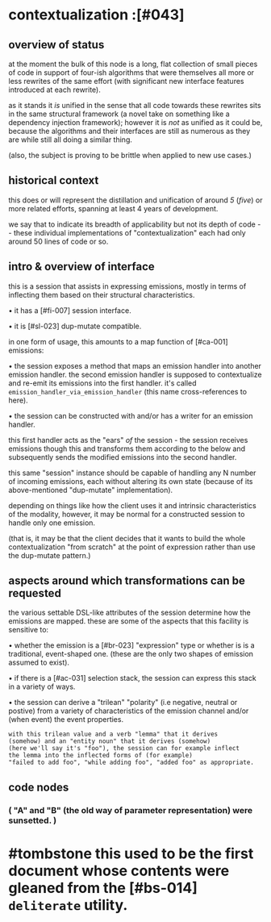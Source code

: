 # contextualization :[#043]

## overview of status

at the moment the bulk of this node is a long, flat collection of small
pieces of code in support of four-ish algorithms that were themselves all
more or less rewrites of the same effort (with significant new interface
features introduced at each rewrite).

as it stands it *is* unified in the sense that all code towards these
rewrites sits in the same structural framework (a novel take on something
like a dependency injection framework); however it is *not* as unified
as it could be, because the algorithms and their interfaces are still as
numerous as they are while still all doing a similar thing.

(also, the subject is proving to be brittle when applied to new use
cases.)





## historical context

this does or will represent the distillation and unification of
around *5* (*five*) or more related efforts, spanning at least 4
years of development.

we say that to indicate its breadth of applicability but not its
depth of code -- these individual implementations of
"contextualization" each had only around 50 lines of code or so.





## intro & overview of interface

this is a session that assists in expressing emissions, mostly in terms
of inflecting them based on their structural characteristics.

  • it has a [#fi-007] session interface.

  • it is [#sl-023] dup-mutate compatible.

in one form of usage, this amounts to a map function of [#ca-001]
emissions:

  • the session exposes a method that maps an emission handler into
    another emission handler. the second emission handler is supposed
    to contextualize and re-emit its emissions into the first handler.
    it's called `emission_handler_via_emission_handler`
    (this name cross-references to here).

  • the session can be constructed with and/or has a writer for
    an emission handler.

this first handler acts as the "ears" *of* the session - the session
receives emissions though this and transforms them according to the
below and subsequently sends the modified emissions into the second
handler.

this same "session" instance should be capable of handling any N
number of incoming emissions, each without altering its own state
(because of its above-mentioned "dup-mutate" implementation).

depending on things like how the client uses it and intrinsic
characteristics of the modality, however, it may be normal for a
constructed session to handle only one emission.

(that is, it may be that the client decides that it wants to build
the whole contextualization "from scratch" at the point of expression
rather than use the dup-mutate pattern.)




## aspects around which transformations can be requested

the various settable DSL-like attributes of the session determine
how the emissions are mapped. these are some of the aspects that
this facility is sensitive to:

  • whether the emission is a [#br-023] "expression" type or
    whether is is a traditional, event-shaped one. (these are the
    only two shapes of emission assumed to exist).

  • if there is a [#ac-031] selection stack, the session can
    express this stack in a variety of ways.

  • the session can derive a "trilean" "polarity" (i.e negative,
    neutral or postive) from a variety of characteristics of the
    emission channel and/or (when event) the event properties.

    with this trilean value and a verb "lemma" that it derives
    (somehow) and an "entity noun" that it derives (somehow)
    (here we'll say it's "foo"), the session can for example inflect
    the lemma into the inflected forms of (for example)
    "failed to add foo", "while adding foo", "added foo" as appropriate.



## code nodes

### ( "A" and "B" (the old way of parameter representation) were sunsetted. )


# #tombstone this used to be the first document whose contents were gleaned from the [#bs-014] `deliterate` utility.
